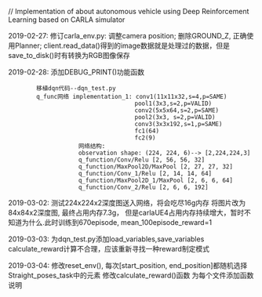 // Implementation of about autonomous vehicle using Deep Reinforcement Learning based on CARLA simulator


2019-02-27: 修订carla_env.py: 调整camera position; 删除GROUND_Z, 正确使用Planner;
            client.read_data()得到的image数据就是处理过的数据，但是save_to_disk()时有转换为RGB图像保存

2019-02-28: 添加DEBUG_PRINT()功能函数

            移植dqn代码--dqn_test.py
            q_func网络 implementation_1: conv1(11x11x32,s=4,p=SAME)
                                        pool1(3x3,s=2,p=VALID)
                                        conv2(5x5x64,s=2,p=SAME)
                                        pool2(3x3, s=2,p=VALID)
                                        conv3(3x3x192,s=1,p=SAME)
                                        fc1(64)
                                        fc2(9)
                        网络结构:
                        observation shape: (224, 224, 6)--> [2,224,224,3]
                        q_function/Conv/Relu [2, 56, 56, 32]
                        q_function/MaxPool2D/MaxPool [2, 27, 27, 32]
                        q_function/Conv_1/Relu [2, 14, 14, 64]
                        q_function/MaxPool2D_1/MaxPool [2, 6, 6, 64]
                        q_function/Conv_2/Relu [2, 6, 6, 192]

2019-03-02: 测试224x224x2深度图送入网络，将会吃尽16g内存
            将图片改为84x84x2深度图, 最终占用内存7.3g， 但是carlaUE4占用内存持续增大，暂时不知道为什么.此时训练到670episode, mean_100episode_reward=1



2019-03-03: 为dqn_test.py添加load_variables,save_variables
            calculate_reward计算不合理，应该重新寻找一种reward制定模式

2019-03-04: 修改reset_env(), 每次[start_position, end_position]都随机选择Straight_poses_task中的元素
            修改calculate_reward()函数
            为每个文件添加函数说明